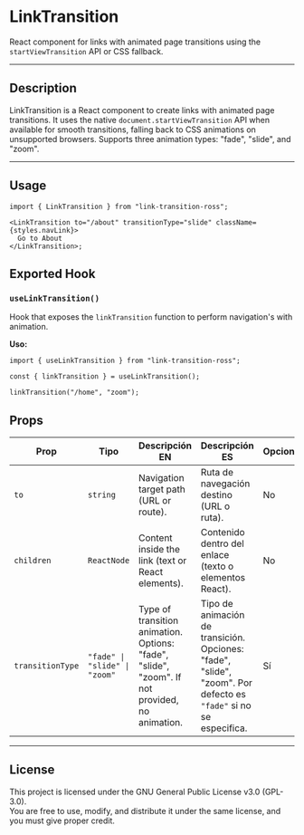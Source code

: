 # LinkTransition

React component for links with animated page transitions using the `startViewTransition` API or CSS fallback.

---

## Description

LinkTransition is a React component to create links with animated page transitions. It uses the native `document.startViewTransition` API when available for smooth transitions, falling back to CSS animations on unsupported browsers. Supports three animation types: "fade", "slide", and "zoom".

---

## Usage

```tsx
import { LinkTransition } from "link-transition-ross";

<LinkTransition to="/about" transitionType="slide" className={styles.navLink}>
  Go to About
</LinkTransition>;
```

## Exported Hook

### `useLinkTransition()`

Hook that exposes the `linkTransition` function to perform navigation's with animation.

**Uso:**

```tsx
import { useLinkTransition } from "link-transition-ross";

const { linkTransition } = useLinkTransition();

linkTransition("/home", "zoom");
```

## Props

| Prop             | Tipo                          | Descripción EN                                                                                 | Descripción ES                                                                                                   | Opcional | Default  |
| ---------------- | ----------------------------- | ---------------------------------------------------------------------------------------------- | ---------------------------------------------------------------------------------------------------------------- | -------- | -------- |
| `to`             | `string`                      | Navigation target path (URL or route).                                                         | Ruta de navegación destino (URL o ruta).                                                                         | No       | —        |
| `children`       | `ReactNode`                   | Content inside the link (text or React elements).                                              | Contenido dentro del enlace (texto o elementos React).                                                           | No       | —        |
| `transitionType` | `"fade" \| "slide" \| "zoom"` | Type of transition animation. Options: "fade", "slide", "zoom". If not provided, no animation. | Tipo de animación de transición. Opciones: "fade", "slide", "zoom". Por defecto es `"fade"` si no se especifica. | Sí       | `"fade"` |

---

## License

This project is licensed under the GNU General Public License v3.0 (GPL-3.0).  
You are free to use, modify, and distribute it under the same license, and you must give proper credit.
